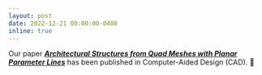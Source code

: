 ```yaml
---
layout: post
date: 2022-12-21 00:00:00-0400
inline: true
---
```


Our paper [***Architectural Structures from Quad Meshes with Planar Parameter Lines***](https://www.huiwang.me/projects/7_project/) has been published in Computer-Aided Design (CAD). :book:
